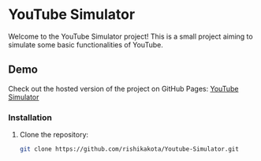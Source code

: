 # YouTube Simulator

Welcome to the YouTube Simulator project! This is a small project aiming to simulate some basic functionalities of YouTube.

## Demo

Check out the hosted version of the project on GitHub Pages: [YouTube Simulator](https://rishikakota.github.io/Youtube-Simulator/)

### Installation

1. Clone the repository:

   ```bash
   git clone https://github.com/rishikakota/Youtube-Simulator.git
